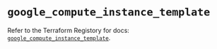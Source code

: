 # `google_compute_instance_template`

Refer to the Terraform Registory for docs: [`google_compute_instance_template`](https://www.terraform.io/docs/providers/google-beta/r/google_compute_instance_template).
